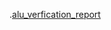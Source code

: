 .[alu_verfication_report](https://1drv.ms/w/c/f718b43b718bbc38/Efoog9X8Vy1EtNBKcSjol8gBKFTUzBmhmEPebTVQav7OGA?e=Vvd1Xz)
